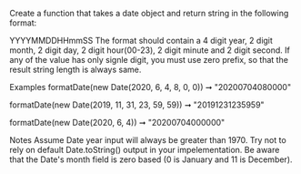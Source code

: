 Create a function that takes a date object and return string in the following format:

YYYYMMDDHHmmSS
The format should contain a 4 digit year, 2 digit month, 2 digit day, 2 digit hour(00-23), 2 digit minute and 2 digit second. If any of the value has only signle digit, you must use zero prefix, so that the result string length is always same.

Examples
formatDate(new Date(2020, 6, 4, 8, 0, 0)) ➞ "20200704080000"

formatDate(new Date(2019, 11, 31, 23, 59, 59)) ➞ "20191231235959"

formatDate(new Date(2020, 6, 4)) ➞ "20200704000000"

Notes
Assume Date year input will always be greater than 1970.
Try not to rely on default Date.toString() output in your impelementation.
Be aware that the Date's month field is zero based (0 is January and 11 is December).